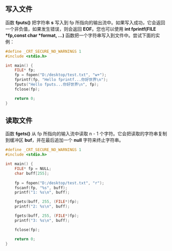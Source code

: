 ## 写入文件

函数 **fputs()** 把字符串 **s** 写入到 fp 所指向的输出流中。如果写入成功，它会返回一个非负值，如果发生错误，则会返回 **EOF**。您也可以使用 **int fprintf(FILE \*fp,const char \*format, ...)** 函数把一个字符串写入到文件中。尝试下面的实例：

~~~c
#define _CRT_SECURE_NO_WARNINGS 1
#include <stdio.h>

int main() {
	FILE* fp;
	fp = fopen("D:/desktop/test.txt", "w+");
	fprintf(fp, "Hello fprintf...你好世界\n");
	fputs("Hello fputs...你好世界\n", fp);
	fclose(fp);

	return 0;
}
~~~

## 读取文件

函数 **fgets()** 从 fp 所指向的输入流中读取 n - 1 个字符。它会把读取的字符串复制到缓冲区 **buf**，并在最后追加一个 **null** 字符来终止字符串。

~~~c
#define _CRT_SECURE_NO_WARNINGS 1
#include <stdio.h>

int main() {
	FILE* fp = NULL;
	char buff[255];
	
	fp = fopen("D:/desktop/test.txt", "r");
	fscanf(fp, "%s", buff);
	printf("1: %s\n", buff);

	fgets(buff, 255, (FILE*)fp);
	printf("2: %s\n", buff);

	fgets(buff, 255, (FILE*)fp);
	printf("3: %s\n", buff);

	fclose(fp);

	return 0;
}
~~~

